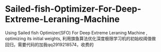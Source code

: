 # Sailed-fish-Optimizer-For-Deep-Extreme-Leraning-Machine
Using Sailed fish Optimizer(SFO) For Deep Extreme Leraning Machine , optimizing its  initial weights,
利用旗鱼算法优化深度极限学习机的初始权阈值做回归，需要代码的加我qq2919218574，收费的

